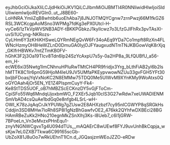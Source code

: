 eyJhbGciOiJkaXIiLCJjdHkiOiJKV1QiLCJlbmMiOiJBMTI4R0NNIiwidHlwIjoiSldUIiwiemlwIjoiREVGIn0..ut_J8BE60-LoHNRA.YmiiZqB8whtib6uoEhAba7j8JNJOTMQYCgnw7zrnPwzj66M1fkGZ6RSL3WCKcgpAoMSno3WPMg7fdKg3ePX0Utcl-H-vyCe6i1zTkVpWVSNB3ADY-tBKKPGbkzJ1kylIcwz7o3LfzGJlFhRx3pvTAsXI-uvSi1UCyng-NKRozs-CyLHm6Y3zKHiKHSweLQYRmNEgQvW6Fr34oAEq9YDa7Co1mpft8RzXn4FLWNcHzmyOH8HeWZLnD0DmuGA0IyjOJFYaugxudNTmTNJKBGowVqK8rXjq_GKIfrHBWKv7mtZTmKB0FV-hGhK3F2j3Oa19TIcv8Tdn6Ip24SzYcAxpU7s5y-0a2HP8a_9LfQUBfU_a56-em_H-ecWE6xi35Nwtg1lmCNhnuHPluRwTMtCH4PR9fridjx3Yrg_bLthFiAB2yl6b2IshMTTK8C1Ir6pnG59HjoM4IeU9JV5UMfaPKEypvwowNZUu33gvFGH5YFt30bxljbFDoasjYqVxNoKC2N8EMMw75TDQ0Me5UIWvM9XYnKMy9WoAtxs0QoGYOAah4jOr5EN_YE1Z4PIspmCuyY-Fk4-Ke8StTDS5UOF_oB7hMBZScECKnzDY5vGjFToCm-CpiSFo55Wq6MndqUjoxbmWO_F2XEr5Jqb10cIS3G27wRdw7xeUWADIENMSmVbAD4csQuAe1bdGq0e8nfgb4LSrL-wH-OWI_K78zJqAqCrJkYPUWg7gZUsw2E8AHXzbzf7cy95nICGWYP8qSRGkHsCddjin3SD8MHw7loRh8SP8l1gNzBhGawfvOE2_476kk2QYhfwDXBEci28BGHAmRBeZuKk2HNo210egnMkZSnXlhj3Ks-l8Ueb7_c6I1jGRW-7BPoeLn_Vn3eMvzxPHnEqu1-znyVNGNWCgvxTg4U094dTUs__mAQAErC8wUEwf8FYJ9uvUnhBkCqpja_wsKjw7eL0ZXB7Tkwa6C99165scGb-UbZoX81J8uOo7wRkUEhnT1ICn.d_JGQasjzmWEoJZZO-eRDw